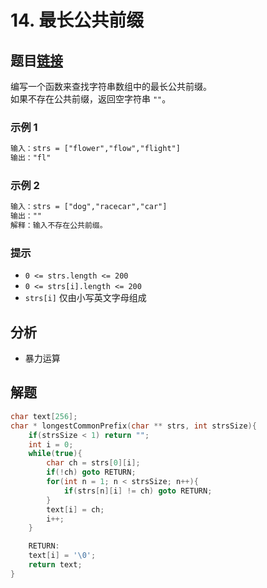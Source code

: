 # 14. 最长公共前缀

## 题目[链接](https://leetcode-cn.com/problems/longest-common-prefix/)

编写一个函数来查找字符串数组中的最长公共前缀。  
如果不存在公共前缀，返回空字符串 `""`。  
  
### 示例 1

```txt
输入：strs = ["flower","flow","flight"]
输出："fl"
```

### 示例 2

```txt
输入：strs = ["dog","racecar","car"]
输出：""
解释：输入不存在公共前缀。
```

### 提示

* `0 <= strs.length <= 200`
* `0 <= strs[i].length <= 200`
* `strs[i]` 仅由小写英文字母组成

## 分析

* 暴力运算

## 解题

```c
char text[256];
char * longestCommonPrefix(char ** strs, int strsSize){
    if(strsSize < 1) return "";
    int i = 0;
    while(true){
        char ch = strs[0][i];
        if(!ch) goto RETURN;
        for(int n = 1; n < strsSize; n++){
            if(strs[n][i] != ch) goto RETURN;
        }
        text[i] = ch;
        i++;
    }

    RETURN:
    text[i] = '\0';
    return text;
}
```
